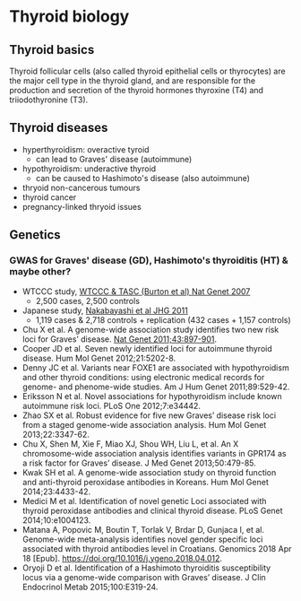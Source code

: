 # Thyroid biology

## Thyroid basics

Thyroid follicular cells (also called thyroid epithelial cells or thyrocytes) are the major cell type in the thyroid gland, and are responsible for the production and secretion of the thyroid hormones thyroxine (T4) and triiodothyronine (T3).

## Thyroid diseases

* hyperthyroidism: overactive tyroid
  * can lead to Graves' disease (autoimmune)
* hypothyroidism: underactive thyroid
  * can be caused to Hashimoto's disease (also autoimmune)
* thryoid non-cancerous tumours
* thyroid cancer
* pregnancy-linked thryoid issues    

## Genetics

### GWAS for Graves' disease (GD), Hashimoto's thyroiditis (HT) & maybe other?

* WTCCC study, [WTCCC & TASC (Burton et al) Nat Genet 2007](https://www.nature.com/articles/ng.2007.17)
  * 2,500 cases, 2,500 controls  
* Japanese study, [Nakabayashi et al JHG 2011](https://www.nature.com/articles/jhg201199)
  * 1,119 cases & 2,718 controls + replication (432 cases + 1,157 controls)
* Chu X et al. A genome-wide association study identifies two new risk loci for Graves’ disease. [Nat Genet 2011;43:897-901](https://www.nature.com/articles/ng.898).
* Cooper JD et al. Seven newly identified loci for autoimmune thyroid disease. Hum Mol Genet 2012;21:5202-8.
* Denny JC et al. Variants near FOXE1 are associated with hypothyroidism and other thyroid conditions: using electronic medical records for genome- and phenome-wide studies. Am J Hum Genet 2011;89:529-42.
* Eriksson N et al. Novel associations for hypothyroidism include known autoimmune risk loci. PLoS One 2012;7:e34442.
* Zhao SX et al. Robust evidence for five new Graves’ disease risk loci from a staged genome-wide association analysis. Hum Mol Genet 2013;22:3347-62.
* Chu X, Shen M, Xie F, Miao XJ, Shou WH, Liu L, et al. An X chromosome-wide association analysis identifies variants in GPR174 as a risk factor for Graves’ disease. J Med Genet 2013;50:479-85.
* Kwak SH et al. A genome-wide association study on thyroid function and anti-thyroid peroxidase antibodies in Koreans. Hum Mol Genet 2014;23:4433-42.
* Medici M et al. Identification of novel genetic Loci associated with thyroid peroxidase antibodies and clinical thyroid disease. PLoS Genet 2014;10:e1004123.
* Matana A, Popovic M, Boutin T, Torlak V, Brdar D, Gunjaca I, et al. Genome-wide meta-analysis identifies novel gender specific loci associated with thyroid antibodies level in Croatians. Genomics 2018 Apr 18 [Epub]. https://doi.org/10.1016/j.ygeno.2018.04.012.
* Oryoji D et al. Identification of a Hashimoto thyroiditis susceptibility locus via a genome-wide comparison with Graves’ disease. J Clin Endocrinol Metab 2015;100:E319-24. 


